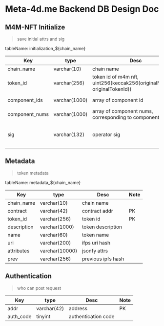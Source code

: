 # Meta-4d.me Backend DB Design Doc

## M4M-NFT Initialize

> save initial attrs and sig

tableName: initialization_${chain_name}

| Key            | type          | Desc                                                                      | Note                     |
|----------------|---------------|---------------------------------------------------------------------------|--------------------------|
| chain_name     | varchar(10)   | chain name                                                                | PK                       |
| token_id       | varchar(256)  | token id of m4m nft, uint256(keccak256(originalNFTAddr, originalTokenId)) | PK                       |
| component_ids  | varchar(1000) | array of component id                                                     | such as '1,2,3,4,5,6'    |
| component_nums | varchar(1000) | array of component nums, corresponding to component id                    | such as '1,2,3,4,5,6'    |
| sig            | varchar(132)  | operator sig                                                              | hex-encoded ethereum sig |

## Metadata

> token metadata

tableName: metadata_${chain_name}

| Key         | type           | Desc               | Note |
|-------------|----------------|--------------------|------|
| chain_name  | varchar(10)    | chain name         |      |
| contract    | varchar(42)    | contract addr      | PK   |
| token_id    | varchar(256)   | token id           | PK   |
| description | varchar(1000)  | token description  |      |
| name        | varchar(60)    | token name         |      |
| uri         | varchar(200)   | ifps uri hash      |      |
| attributes  | varchar(10000) | jsonfy attrs       |      |
| prev        | varchar(256)   | previous ipfs hash |      |

## Authentication

> who can post request

| Key       | type        | Desc                | Note |
|-----------|-------------|---------------------|------|
| addr      | varchar(42) | address             | PK   |
| auth_code | tinyint     | authentication code |      |
